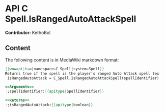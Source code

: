 # API C Spell.IsRangedAutoAttackSpell

**Contributor:** KethoBot

## Content

The following content is in MediaWiki markdown format:

```mediawiki
{{wowapi|t=a|namespace=C_Spell|system=Spell}}
Returns true if the spell is the player's ranged Auto Attack spell (ex: Shoot, Auto Shot, etc)
 isRangedAutoAttack = C_Spell.IsRangedAutoAttackSpell(spellIdentifier)

==Arguments==
:;spellIdentifier:{{apitype|SpellIdentifier}}

==Returns==
:;isRangedAutoAttack:{{apitype|boolean}}
```